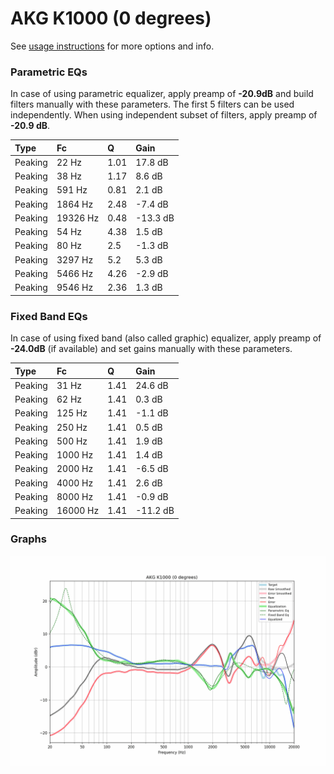 # AKG K1000 (0 degrees)
See [usage instructions](https://github.com/jaakkopasanen/AutoEq#usage) for more options and info.

### Parametric EQs
In case of using parametric equalizer, apply preamp of **-20.9dB** and build filters manually
with these parameters. The first 5 filters can be used independently.
When using independent subset of filters, apply preamp of **-20.9 dB**.

| Type    | Fc       |    Q | Gain     |
|:--------|:---------|:-----|:---------|
| Peaking | 22 Hz    | 1.01 | 17.8 dB  |
| Peaking | 38 Hz    | 1.17 | 8.6 dB   |
| Peaking | 591 Hz   | 0.81 | 2.1 dB   |
| Peaking | 1864 Hz  | 2.48 | -7.4 dB  |
| Peaking | 19326 Hz | 0.48 | -13.3 dB |
| Peaking | 54 Hz    | 4.38 | 1.5 dB   |
| Peaking | 80 Hz    | 2.5  | -1.3 dB  |
| Peaking | 3297 Hz  | 5.2  | 5.3 dB   |
| Peaking | 5466 Hz  | 4.26 | -2.9 dB  |
| Peaking | 9546 Hz  | 2.36 | 1.3 dB   |

### Fixed Band EQs
In case of using fixed band (also called graphic) equalizer, apply preamp of **-24.0dB**
(if available) and set gains manually with these parameters.

| Type    | Fc       |    Q | Gain     |
|:--------|:---------|:-----|:---------|
| Peaking | 31 Hz    | 1.41 | 24.6 dB  |
| Peaking | 62 Hz    | 1.41 | 0.3 dB   |
| Peaking | 125 Hz   | 1.41 | -1.1 dB  |
| Peaking | 250 Hz   | 1.41 | 0.5 dB   |
| Peaking | 500 Hz   | 1.41 | 1.9 dB   |
| Peaking | 1000 Hz  | 1.41 | 1.4 dB   |
| Peaking | 2000 Hz  | 1.41 | -6.5 dB  |
| Peaking | 4000 Hz  | 1.41 | 2.6 dB   |
| Peaking | 8000 Hz  | 1.41 | -0.9 dB  |
| Peaking | 16000 Hz | 1.41 | -11.2 dB |

### Graphs
![](./AKG%20K1000%20(0%20degrees).png)